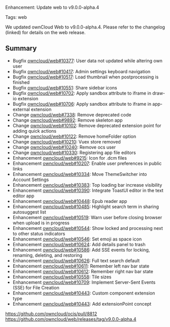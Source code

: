 Enhancement: Update web to v9.0.0-alpha.4

Tags: web

We updated ownCloud Web to v9.0.0-alpha.4. Please refer to the changelog (linked) for details on the web release.

## Summary
* Bugfix [owncloud/web#10377](https://github.com/owncloud/web/pull/10377): User data not updated while altering own user
* Bugfix [owncloud/web#10417](https://github.com/owncloud/web/pull/10417): Admin settings keyboard navigation
* Bugfix [owncloud/web#10517](https://github.com/owncloud/web/pull/10517): Load thumbnail when postprocessing is finished
* Bugfix [owncloud/web#10551](https://github.com/owncloud/web/pull/10551): Share sidebar icons
* Bugfix [owncloud/web#10702](https://github.com/owncloud/web/pull/10702): Apply sandbox attribute to iframe in draw-io extension
* Bugfix [owncloud/web#10706](https://github.com/owncloud/web/pull/10706): Apply sandbox attribute to iframe in app-external extension
* Change [owncloud/web#7338](https://github.com/owncloud/web/issues/7338): Remove deprecated code
* Change [owncloud/web#9892](https://github.com/owncloud/web/issues/9892): Remove skeleton app
* Change [owncloud/web#10102](https://github.com/owncloud/web/pull/10102): Remove deprecated extension point for adding quick actions
* Change [owncloud/web#10122](https://github.com/owncloud/web/pull/10122): Remove homeFolder option
* Change [owncloud/web#10210](https://github.com/owncloud/web/issues/10210): Vuex store removed
* Change [owncloud/web#10240](https://github.com/owncloud/web/pull/10240): Remove ocs user
* Change [owncloud/web#10330](https://github.com/owncloud/web/pull/10330): Registering app file editors
* Enhancement [owncloud/web#9215](https://github.com/owncloud/web/issues/9215): Icon for .dcm files
* Enhancement [owncloud/web#10207](https://github.com/owncloud/web/pull/10207): Enable user preferences in public links
* Enhancement [owncloud/web#10334](https://github.com/owncloud/web/pull/10334): Move ThemeSwitcher into Account Settings
* Enhancement [owncloud/web#10383](https://github.com/owncloud/web/issues/10383): Top loading bar increase visibility
* Enhancement [owncloud/web#10390](https://github.com/owncloud/web/pull/10390): Integrate ToastUI editor in the text editor app
* Enhancement [owncloud/web#10448](https://github.com/owncloud/web/pull/10448): Epub reader app
* Enhancement [owncloud/web#10485](https://github.com/owncloud/web/pull/10485): Highlight search term in sharing autosuggest list
* Enhancement [owncloud/web#10519](https://github.com/owncloud/web/pull/10519): Warn user before closing browser when upload is in progress
* Enhancement [owncloud/web#10544](https://github.com/owncloud/web/pull/10544): Show locked and processing next to other status indicators
* Enhancement [owncloud/web#10546](https://github.com/owncloud/web/pull/10546): Set emoji as space icon
* Enhancement [owncloud/web#10624](https://github.com/owncloud/web/pull/10624): Add details panel to trash
* Enhancement [owncloud/web#10586](https://github.com/owncloud/web/pull/10586): Add SSE events for locking, renaming, deleting, and restoring
* Enhancement [owncloud/web#10626](https://github.com/owncloud/web/pull/10626): Full text search default
* Enhancement [owncloud/web#10611](https://github.com/owncloud/web/pull/10611): Remember left nav bar state
* Enhancement [owncloud/web#10612](https://github.com/owncloud/web/pull/10612): Remember right nav bar state
* Enhancement [owncloud/web#10558](https://github.com/owncloud/web/pull/10558): Tile sizes
* Enhancement [owncloud/web#10709](https://github.com/owncloud/web/pull/10709): Implement Server-Sent Events (SSE) for File Creation
* Enhancement [owncloud/web#10443](https://github.com/owncloud/web/pull/10443): Custom component extension type
* Enhancement [owncloud/web#10443](https://github.com/owncloud/web/pull/10443): Add extensionPoint concept

https://github.com/owncloud/ocis/pull/8812
https://github.com/owncloud/web/releases/tag/v9.0.0-alpha.4
